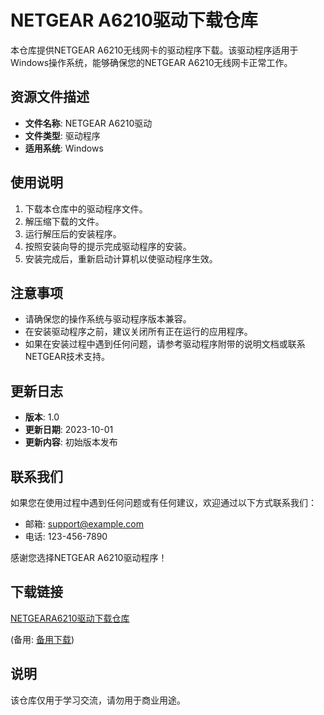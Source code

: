 # NETGEAR A6210驱动下载仓库

本仓库提供NETGEAR A6210无线网卡的驱动程序下载。该驱动程序适用于Windows操作系统，能够确保您的NETGEAR A6210无线网卡正常工作。

## 资源文件描述

- **文件名称**: NETGEAR A6210驱动
- **文件类型**: 驱动程序
- **适用系统**: Windows

## 使用说明

1. 下载本仓库中的驱动程序文件。
2. 解压缩下载的文件。
3. 运行解压后的安装程序。
4. 按照安装向导的提示完成驱动程序的安装。
5. 安装完成后，重新启动计算机以使驱动程序生效。

## 注意事项

- 请确保您的操作系统与驱动程序版本兼容。
- 在安装驱动程序之前，建议关闭所有正在运行的应用程序。
- 如果在安装过程中遇到任何问题，请参考驱动程序附带的说明文档或联系NETGEAR技术支持。

## 更新日志

- **版本**: 1.0
- **更新日期**: 2023-10-01
- **更新内容**: 初始版本发布

## 联系我们

如果您在使用过程中遇到任何问题或有任何建议，欢迎通过以下方式联系我们：

- 邮箱: support@example.com
- 电话: 123-456-7890

感谢您选择NETGEAR A6210驱动程序！

## 下载链接
[NETGEARA6210驱动下载仓库](https://pan.quark.cn/s/6b89e061fb70) 

(备用: [备用下载](https://pan.baidu.com/s/1tokdpTBvGlYClG-vzachPQ?pwd=1234))

## 说明

该仓库仅用于学习交流，请勿用于商业用途。
